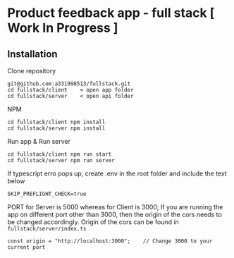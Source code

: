 # Product feedback app - full stack [ Work In Progress ]

## Installation

Clone repository

```
git@github.com:a331998513/fullstack.git
cd fullstack/client    < open app folder
cd fullstack/server    < open api folder
```

NPM

``` 
cd fullstack/client npm install
cd fullstack/server npm install
```

Run app & Run server

```
cd fullstack/client npm run start
cd fullstack/server npm run server
```

If typescript erro pops up, create .env in the root folder and include the text below
```
SKIP_PREFLIGHT_CHECK=true
```

PORT for Server is 5000 whereas for Client is 3000;
If you are running the app on different port other than 3000, then the origin of the cors needs to be changed accordingly. 
Origin of the cors can be found in `fullstack/server/index.ts` 
```
const origin = "http://localhost:3000";    // Change 3000 to your current port
```

